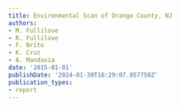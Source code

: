 ```yaml
---
title: Environmental Scan of Orange County, NJ
authors:
- M. Fullilove
- R. Fullilove
- F. Brito
- K. Cruz
- A. Mandavia
date: '2015-01-01'
publishDate: '2024-01-30T18:29:07.057750Z'
publication_types:
- report
---
```

